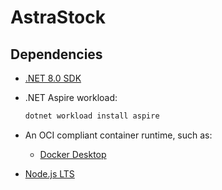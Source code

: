 # AstraStock

## Dependencies

- [.NET 8.0 SDK](https://dotnet.microsoft.com/en-us/download/dotnet/8.0)

- .NET Aspire workload:

  ```bash
  dotnet workload install aspire
  ```

- An OCI compliant container runtime, such as:

  - [Docker Desktop](https://www.docker.com/products/docker-desktop)

- [Node.js LTS](https://nodejs.org/)
